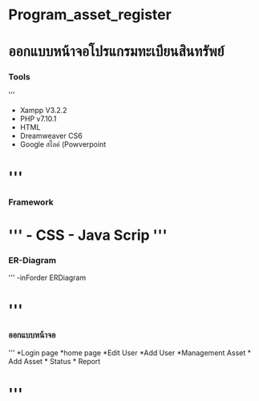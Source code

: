 # Program_asset_register
# ออกแบบหน้าจอโปรแกรมทะเบียนสินทรัพย์
### Tools
'''
 - Xampp V3.2.2
 - PHP v7.10.1
 - HTML
 - Dreamweaver CS6
 - Google สไลค์ (Powverpoint

'''
===
### Framework
'''
	- CSS
	- Java Scrip
'''
===
### ER-Diagram
'''
	-inForder ERDiagram

'''
===
### ออกแบบหน้าจอ
'''
	*Login page
	*home page
	*Edit User
	*Add User
	*Management Asset
	* Add Asset
	* Status
	* Report

'''
===